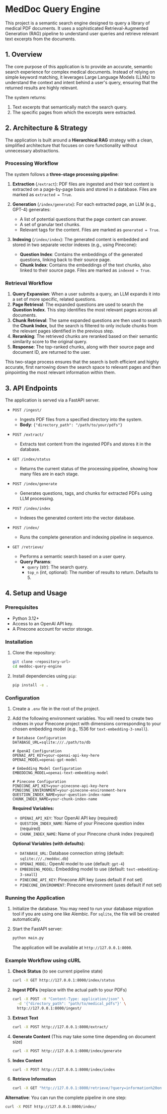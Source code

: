 # MedDoc Query Engine

This project is a semantic search engine designed to query a library of medical PDF documents. It uses a sophisticated Retrieval-Augmented Generation (RAG) pipeline to understand user queries and retrieve relevant text excerpts from the documents.

## 1. Overview

The core purpose of this application is to provide an accurate, semantic search experience for complex medical documents. Instead of relying on simple keyword matching, it leverages Large Language Models (LLMs) to understand the context and intent behind a user's query, ensuring that the returned results are highly relevant.

The system returns:
1.  Text excerpts that semantically match the search query.
2.  The specific pages from which the excerpts were extracted.

## 2. Architecture & Strategy

The application is built around a **Hierarchical RAG** strategy with a clean, simplified architecture that focuses on core functionality without unnecessary abstractions.

### Processing Workflow

The system follows a **three-stage processing pipeline**:

1.  **Extraction** (`/extract`): PDF files are ingested and their text content is extracted on a page-by-page basis and stored in a database. Files are marked as `extracted = True`.

2.  **Generation** (`/index/generate`): For each extracted page, an LLM (e.g., GPT-4) generates:
    *   A list of potential questions that the page content can answer.
    *   A set of granular text chunks.
    *   Relevant tags for the content.
    Files are marked as `generated = True`.

3.  **Indexing** (`/index/index`): The generated content is embedded and stored in two separate vector indexes (e.g., using Pinecone):
    *   **Question Index**: Contains the embeddings of the generated questions, linking back to their source page.
    *   **Chunk Index**: Contains the embeddings of the text chunks, also linked to their source page.
    Files are marked as `indexed = True`.

### Retrieval Workflow

1.  **Query Expansion**: When a user submits a query, an LLM expands it into a set of more specific, related questions.
2.  **Page Retrieval**: The expanded questions are used to search the **Question Index**. This step identifies the most relevant pages across all documents.
3.  **Chunk Retrieval**: The same expanded questions are then used to search the **Chunk Index**, but the search is filtered to only include chunks from the relevant pages identified in the previous step.
4.  **Reranking**: The retrieved chunks are reranked based on their semantic similarity score to the original query.
5.  **Response**: The top-ranked chunks, along with their source page and document ID, are returned to the user.

This two-stage process ensures that the search is both efficient and highly accurate, first narrowing down the search space to relevant pages and then pinpointing the most relevant information within them.

## 3. API Endpoints

The application is served via a FastAPI server.

-   `POST /ingest/`
    -   Ingests PDF files from a specified directory into the system.
    -   **Body**: `{"directory_path": "/path/to/your/pdfs"}`

-   `POST /extract/`
    -   Extracts text content from the ingested PDFs and stores it in the database.

-   `GET /index/status`
    -   Returns the current status of the processing pipeline, showing how many files are in each stage.

-   `POST /index/generate`
    -   Generates questions, tags, and chunks for extracted PDFs using LLM processing.

-   `POST /index/index`
    -   Indexes the generated content into the vector database.

-   `POST /index/`
    -   Runs the complete generation and indexing pipeline in sequence.

-   `GET /retrieve/`
    -   Performs a semantic search based on a user query.
    -   **Query Params**:
        -   `query` (str): The search query.
        -   `top_n` (int, optional): The number of results to return. Defaults to 5.

## 4. Setup and Usage

### Prerequisites

-   Python 3.12+
-   Access to an OpenAI API key.
-   A Pinecone account for vector storage.

### Installation

1.  Clone the repository:
    ```bash
    git clone <repository-url>
    cd meddoc-query-engine
    ```

2.  Install dependencies using `pip`:
    ```bash
    pip install -e .
    ```

### Configuration

1.  Create a `.env` file in the root of the project.

2.  Add the following environment variables. You will need to create two indexes in your Pinecone project with dimensions corresponding to your chosen embedding model (e.g., 1536 for `text-embedding-3-small`).

    ```env
    # Database Configuration
    DATABASE_URL=sqlite:///./path/to/db

    # OpenAI Configuration
    OPENAI_API_KEY=your-openai-api-key-here
    OPENAI_MODEL=openai-gpt-model

    # Embedding Model Configuration
    EMBEDDING_MODEL=openai-text-embedding-model

    # Pinecone Configuration
    PINECONE_API_KEY=your-pinecone-api-key-here
    PINECONE_ENVIRONMENT=your-pinecone-environment-here
    QUESTION_INDEX_NAME=your-question-index-name
    CHUNK_INDEX_NAME=your-chunk-index-name
    ```

    **Required Variables:**
    - `OPENAI_API_KEY`: Your OpenAI API key (required)
    - `QUESTION_INDEX_NAME`: Name of your Pinecone question index (required)
    - `CHUNK_INDEX_NAME`: Name of your Pinecone chunk index (required)

    **Optional Variables (with defaults):**
    - `DATABASE_URL`: Database connection string (default: `sqlite:///./meddoc.db`)
    - `OPENAI_MODEL`: OpenAI model to use (default: `gpt-4`)
    - `EMBEDDING_MODEL`: Embedding model to use (default: `text-embedding-3-small`)
    - `PINECONE_API_KEY`: Pinecone API key (uses default if not set)
    - `PINECONE_ENVIRONMENT`: Pinecone environment (uses default if not set)


### Running the Application

1.  Initialize the database. You may need to run your database migration tool if you are using one like Alembic. For `sqlite`, the file will be created automatically.

2.  Start the FastAPI server:
    ```bash
    python main.py
    ```
    The application will be available at `http://127.0.0.1:8000`.

### Example Workflow using cURL

1.  **Check Status** (to see current pipeline state)
    ```bash
    curl -X GET http://127.0.0.1:8000/index/status
    ```

2.  **Ingest PDFs** (replace with the actual path to your PDFs)
    ```bash
    curl -X POST -H "Content-Type: application/json" \
      -d '{"directory_path": "path/to/medical_pdfs"}' \
      http://127.0.0.1:8000/ingest/
    ```

3.  **Extract Text**
    ```bash
    curl -X POST http://127.0.0.1:8000/extract/
    ```

4.  **Generate Content** (This may take some time depending on document size)
    ```bash
    curl -X POST http://127.0.0.1:8000/index/generate
    ```

5.  **Index Content**
    ```bash
    curl -X POST http://127.0.0.1:8000/index/index
    ```

6.  **Retrieve Information**
    ```bash
    curl -X GET "http://127.0.0.1:8000/retrieve/?query=information%20on%20spinal%20treatment&top_n=5"
    ```

**Alternative**: You can run the complete pipeline in one step:
```bash
curl -X POST http://127.0.0.1:8000/index/
```
